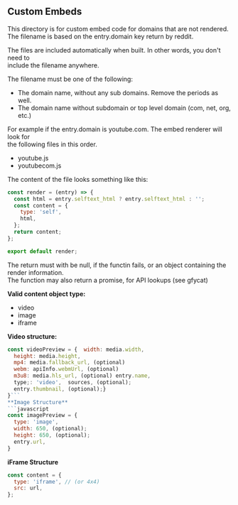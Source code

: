 ## Custom Embeds

This directory is for custom embed code for domains that are not rendered.  
The filename is based on the entry.domain key return by reddit.

The files are included automatically when built. In other words, you don't need to  
include the filename anywhere.

The filename must be one of the following:

- The domain name, without any sub domains. Remove the periods as well.
- The domain name without subdomain or top level domain (com, net, org, etc.)

For example if the entry.domain is youtube.com. The embed renderer will look for  
the following files in this order.

- youtube.js
- youtubecom.js

The content of the file looks something like this:

```javascript 1.8
const render = (entry) => {
  const html = entry.selftext_html ? entry.selftext_html : '';
  const content = {
    type: 'self',
    html,
  };
  return content;
};

export default render;
```

The return must with be null, if the functin fails, or an object containing the render information.  
The function may also return a promise, for API lookups (see gfycat)

**Valid content object type:**

- video
- image
- iframe

**Video structure:**

````javascript
const videoPreview = {  width: media.width,
  height: media.height,
  mp4: media.fallback_url, (optional)
  webm: apiInfo.webmUrl, (optional)
  m3u8: media.hls_url, (optional) entry.name,
  type;: 'video',  sources, (optional);
  entry.thumbnail, (optional);}
}```
**Image Structure**
```javascript
const imagePreview = {
  type: 'image',
  width: 650, (optional);
  height: 650, (optional);
  entry.url,
}
````

**iFrame Structure**

```javascript
const content = {
  type: 'iframe', // (or 4x4)
  src: url,
};
```
